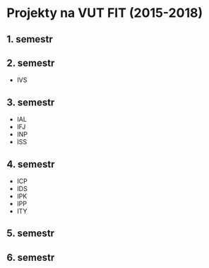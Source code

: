 # Projekty na VUT FIT (2015-2018)

## 1. semestr



## 2. semestr

* IVS

## 3. semestr

* IAL
* IFJ
* INP
* ISS

## 4. semestr

* ICP
* IDS
* IPK
* IPP
* ITY

## 5. semestr



## 6. semestr



